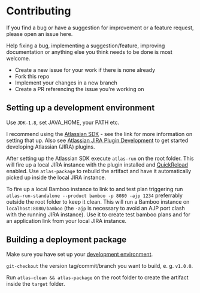 # Contributing

If you find a bug or have a suggestion for improvement or a feature request, please open an issue here.

Help fixing a bug, implementing a suggestion/feature, improving documentation or anything else you think needs to be done is most welcome.

- Create a new issue for your work if there is none already
- Fork this repo
- Implement your changes in a new branch
- Create a PR referencing the issue you're working on

## Setting up a development environment

Use `JDK-1.8`, set JAVA_HOME, your PATH etc.

I recommend using the [Atlassian SDK](https://developer.atlassian.com/server/framework/atlassian-sdk/) - see the link for more information on setting that up. Also see [Atlassian JIRA Plugin Development](https://developer.atlassian.com/server/framework/atlassian-sdk/set-up-the-atlassian-plugin-sdk-and-build-a-project/) to get started developing Atlassian (JIRA) plugins.

After setting up the Atlassian SDK execute `atlas-run` on the root folder. This will fire up a local JIRA instance with the plugin installed and [QuickReload](https://developer.atlassian.com/server/framework/atlassian-sdk/automatic-plugin-reinstallation-with-quickreload/) enabled. Use `atlas-package` to rebuild the artifact and have it automatically picked up inside the local JIRA instance.

To fire up a local Bamboo instance to link to and test plan triggering run `atlas-run-standalone --product bamboo -p 8080 -ajp 1234` preferrably outside the root folder to keep it clean. This will run a Bamboo instance on `localhost:8080/bamboo` (the `-ajp` is necessary to avoid an AJP port clash with the running JIRA instance). Use it to create test bamboo plans and for an application link from your local JIRA instance.

## Building a deployment package

Make sure you have set up your [development environment](#setting-up-a-development-environment).

`git-checkout` the version tag/commit/branch you want to build, e. g. `v1.0.0`.

Run `atlas-clean && atlas-package` on the root folder to create the artifact inside the `target` folder.